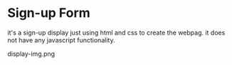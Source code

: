 # Sign-up Form

it's a sign-up display just using html and css to create the webpag.
it does not have any javascript functionality.

display-img.png